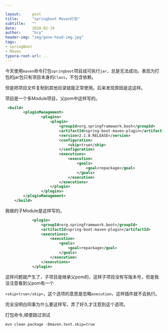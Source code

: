 ```yaml
---

layout:     post
title:      "springboot Maven打包"
subtitle:   ""
date:       2020-02-19
author:     "hcy"
header-img: "img/gene-head-img.jpg"
tags:
- springBoot
- Maven
typora-root-url: ..
---
```






今天使用`maven`命令打包`springboot`项目成可执行`jar`，总是无法成功。表现为打包的jar包只有项目本身的`Class`，不包含依赖。

但是把项目文件复制到其他目录就能正常使用。后来发现原因是这这样。



项目是一个多Module项目，父pom中这样写的。



```xml
 <build>
        <pluginManagement>
                <plugins>
                    <plugin>
                        <groupId>org.springframework.boot</groupId>
                        <artifactId>spring-boot-maven-plugin</artifactId>
                        <version>2.1.8.RELEASE</version>
                        <configuration>
                            <skip>true</skip>
                        </configuration>
                        <executions>
                            <execution>
                                <goals>
                                    <goal>repackage</goal>
                                </goals>
                            </execution>
                        </executions>
                    </plugin>
                </plugins>
        </pluginManagement>
    </build>
```



我做的子Module是这样写的。

```xml
            <plugin>
                <groupId>org.springframework.boot</groupId>
                <artifactId>spring-boot-maven-plugin</artifactId>
                <executions>
                    <execution>
                        <goals>
                            <goal>repackage</goal>
                        </goals>
                    </execution>
                </executions>
            </plugin>
```





这样问题就产生了，子项目是继承父pom的，这样子项目没有写版本号，但是我没注意看到父pom有一个

`<skip>true</skip>`，这个选项的意思是忽略`execution`，这样插件就不会执行。

完全没明白同事为什么要这样写，弄了好久才注意到这个选项。



打包命令,顺便跳过测试

```
mvn clean package -Dmaven.test.skip=true
```





